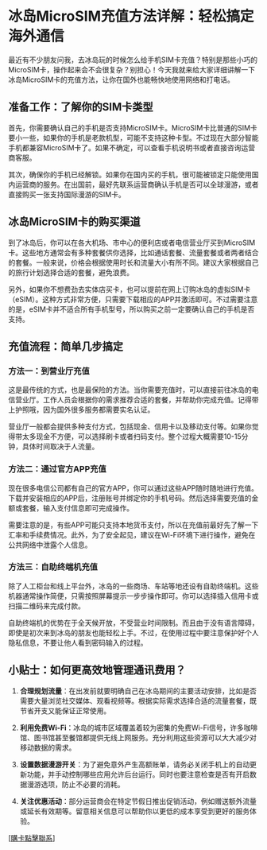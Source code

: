 # 冰岛MicroSIM充值方法详解：轻松搞定海外通信

最近有不少朋友问我，去冰岛玩的时候怎么给手机SIM卡充值？特别是那些小巧的MicroSIM卡，操作起来会不会很复杂？别担心！今天我就来给大家详细讲解一下冰岛MicroSIM卡的充值方法，让你在国外也能畅快地使用网络和打电话。

## 准备工作：了解你的SIM卡类型

首先，你需要确认自己的手机是否支持MicroSIM卡。MicroSIM卡比普通的SIM卡要小一些，如果你的手机是老款机型，可能不支持这种卡型。不过现在大部分智能手机都兼容MicroSIM卡了。如果不确定，可以查看手机说明书或者直接咨询运营商客服。

其次，确保你的手机已经解锁。如果你在国内买的手机，很可能被锁定只能使用国内运营商的服务。在出国前，最好先联系运营商确认手机是否可以全球漫游，或者直接购买一张支持国际漫游的SIM卡。

## 冰岛MicroSIM卡的购买渠道

到了冰岛后，你可以在各大机场、市中心的便利店或者电信营业厅买到MicroSIM卡。这些地方通常会有多种套餐供你选择，比如通话套餐、流量套餐或者两者结合的套餐。一般来说，价格会根据使用时长和流量大小有所不同。建议大家根据自己的旅行计划选择合适的套餐，避免浪费。

另外，如果你不想费劲去实体店买卡，也可以提前在网上订购冰岛的虚拟SIM卡（eSIM）。这种方式非常方便，只需要下载相应的APP并激活即可。不过需要注意的是，eSIM卡并不适合所有手机型号，所以购买之前一定要确认自己的手机是否支持。

## 充值流程：简单几步搞定

### 方法一：到营业厅充值

这是最传统的方式，也是最保险的方法。当你需要充值时，可以直接前往冰岛的电信营业厅。工作人员会根据你的需求推荐合适的套餐，并帮助你完成充值。记得带上护照哦，因为国外很多服务都需要实名认证。

营业厅一般都会提供多种支付方式，包括现金、信用卡以及移动支付等。如果你觉得带太多现金不方便，可以选择刷卡或者扫码支付。整个过程大概需要10-15分钟，具体时间取决于人流量。

### 方法二：通过官方APP充值

现在很多电信公司都有自己的官方APP，你可以通过这些APP随时随地进行充值。下载并安装相应的APP后，注册账号并绑定你的手机号码。然后选择需要充值的金额或套餐，输入支付信息即可完成操作。

需要注意的是，有些APP可能只支持本地货币支付，所以在充值前最好先了解一下汇率和手续费情况。此外，为了安全起见，建议在Wi-Fi环境下进行操作，避免在公共网络中泄露个人信息。

### 方法三：自助终端机充值

除了人工柜台和线上平台外，冰岛的一些商场、车站等地还设有自助终端机。这些机器通常操作简便，只需按照屏幕提示一步步操作即可。你可以选择插入信用卡或扫描二维码来完成付款。

自助终端机的优势在于全天候开放，不受营业时间限制。而且由于没有语言障碍，即使是初次来到冰岛的朋友也能轻松上手。不过，在使用过程中要注意保护好个人隐私信息，不要让他人看到密码输入的过程。

## 小贴士：如何更高效地管理通讯费用？

1. **合理规划流量**：在出发前就要明确自己在冰岛期间的主要活动安排，比如是否需要大量浏览社交媒体、观看视频等。根据实际需求选择合适的流量套餐，既节省开支又能保证正常使用。
   
2. **利用免费Wi-Fi**：冰岛的城市区域覆盖着较为密集的免费Wi-Fi信号，许多咖啡馆、图书馆甚至餐馆都提供无线上网服务。充分利用这些资源可以大大减少对移动数据的需求。

3. **设置数据漫游开关**：为了避免意外产生高额账单，请务必关闭手机上的自动更新功能，并手动控制哪些应用允许后台运行。同时也要注意检查是否有开启数据漫游选项，防止不必要的消耗。

4. **关注优惠活动**：部分运营商会在特定节假日推出促销活动，例如赠送额外流量或延长有效期等。留意相关信息可以帮助你以更低的成本享受到更好的服务体验。

[[購卡點擊聯系](https://t.me/s/esim1088)]